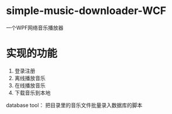 # simple-music-downloader-WCF
一个WPF网络音乐播放器
# 实现的功能
1. 登录注册
2. 离线播放音乐
3. 在线播放音乐
4. 下载音乐到本地


database tool： 把目录里的音乐文件批量录入数据库的脚本

